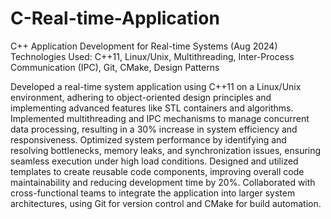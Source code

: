 # C-Real-time-Application

C++ Application Development for Real-time Systems  (Aug 2024)
Technologies Used: C++11, Linux/Unix, Multithreading, Inter-Process Communication (IPC), Git, CMake, Design Patterns

Developed a real-time system application using C++11 on a Linux/Unix environment, adhering to object-oriented design principles and implementing advanced features like STL containers and algorithms.
Implemented multithreading and IPC mechanisms to manage concurrent data processing, resulting in a 30% increase in system efficiency and responsiveness.
Optimized system performance by identifying and resolving bottlenecks, memory leaks, and synchronization issues, ensuring seamless execution under high load conditions.
Designed and utilized templates to create reusable code components, improving overall code maintainability and reducing development time by 20%.
Collaborated with cross-functional teams to integrate the application into larger system architectures, using Git for version control and CMake for build automation.
